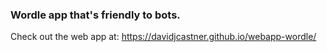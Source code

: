 ### Wordle app that's friendly to bots.

Check out the web app at: https://davidjcastner.github.io/webapp-wordle/
